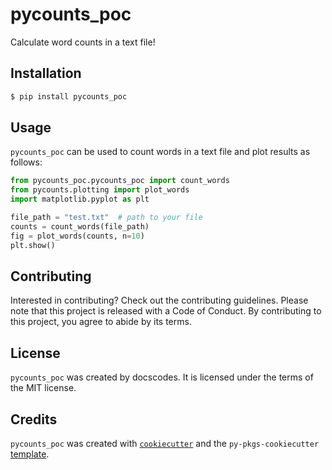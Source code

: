 # pycounts_poc

Calculate word counts in a text file!

## Installation

```bash
$ pip install pycounts_poc
```

## Usage

`pycounts_poc` can be used to count words in a text file and plot results
as follows:

```python
from pycounts_poc.pycounts_poc import count_words
from pycounts.plotting import plot_words
import matplotlib.pyplot as plt

file_path = "test.txt"  # path to your file
counts = count_words(file_path)
fig = plot_words(counts, n=10)
plt.show()
```

## Contributing

Interested in contributing? Check out the contributing guidelines. Please note that this project is released with a Code of Conduct. By contributing to this project, you agree to abide by its terms.

## License

`pycounts_poc` was created by docscodes. It is licensed under the terms of the MIT license.

## Credits

`pycounts_poc` was created with [`cookiecutter`](https://cookiecutter.readthedocs.io/en/latest/) and the `py-pkgs-cookiecutter` [template](https://github.com/py-pkgs/py-pkgs-cookiecutter).
